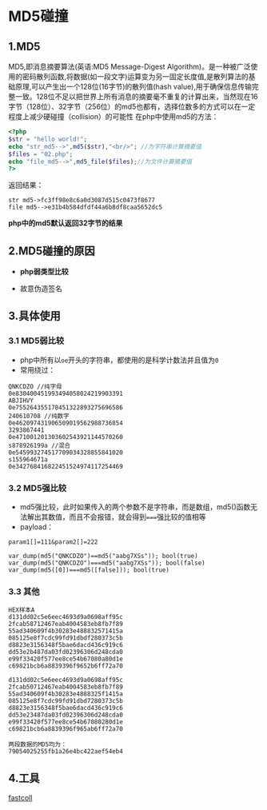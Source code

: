 # MD5碰撞



## 1.MD5

MD5,即消息摘要算法(英语:MD5 Message-Digest Algorithm)。是一种被广泛使用的密码散列函数,将数据(如一段文字)运算变为另一固定长度值,是散列算法的基础原理,可以产生出一个128位(16字节)的散列值(hash value),用于确保信息传输完整一致。128位不足以把世界上所有消息的摘要毫不重复的计算出来，当然现在16字节（128位）、32字节（256位）的md5也都有，选择位数多的方式可以在一定程度上减少硬碰撞（collision）的可能性
在php中使用md5的方法：
```php
<?php
$str = "hello world!";
echo "str_md5-->",md5($str),"<br/>"; //为字符串计算摘要值
$files = "02.php";
echo "file_md5-->",md5_file($files);//为文件计算摘要值
?>
```
返回结果：
```
str md5->fc3ff98e8c6a0d3087d515c0473f8677
file md5-->e31b4b584dfdf44a6b8df8caa5652dc5
````
**php中的md5默认返回32字节的结果**



## 2.MD5碰撞的原因

* **php弱类型比较**

* 故意伪造签名



## 3.具体使用

### 3.1 MD5弱比较

* php中所有以`oe`开头的字符串，都使用的是科学计数法并且值为`0`
* 常用绕过：
 ```
QNKCDZO //纯字母
0e830400451993494058024219903391
ABJIHVY 
0e755264355178451322893275696586
240610708 //纯数字
0e462097431906509019562988736854
3293867441 
0e471001201303602543921144570260
s878926199a //混合
0e545993274517709034328855841020
s155964671a
0e342768416822451524974117254469
 ```
### 3.2 MD5强比较

* md5强比较，此时如果传入的两个参数不是字符串，而是数组，md5()函数无法解出其数值，而且不会报错，就会得到`===`强比较的值相等
* payload：

```
param1[]=111&param2[]=222
```
```
var_dump(md5("QNKCDZO")==md5("aabg7XSs")); bool(true)
var_dump(md5("QNKCDZO")===md5("aabg7XSs")); bool(false)
var_dump(md5([0])===md5([false])); bool(true)
```

### 3.3 其他

```
HEX样本A
d131dd02c5e6eec4693d9a0698aff95c
2fcab58712467eab4004583eb8fb7f89
55ad340609f4b30283e488832571415a
085125e8f7cdc99fd91dbdf280373c5b
d8823e3156348f5bae6dacd436c919c6
dd53e2b487da03fd02396306d248cda0
e99f33420f577ee8ce54b67080a80d1e
c69821bcb6a8839396f9652b6ff72a70

d131dd02c5e6eec4693d9a0698aff95c
2fcab50712467eab4004583eb8fb7f89
55ad340609f4b30283e4888325f1415a
085125e8f7cdc99fd91dbd7280373c5b
d8823e3156348f5bae6dacd436c919c6
dd53e23487da03fd02396306d248cda0
e99f33420f577ee8ce54b67080280d1e
c69821bcb6a8839396f965ab6ff72a70

两段数据的MD5均为：
79054025255fb1a26e4bc422aef54eb4
```



## 4.工具

[fastcoll](https://github.com/AndSonder/fastcoll)

